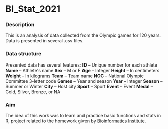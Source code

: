 # BI_Stat_2021
### Description 
This is an analysis of data collected from the Olympic games for 120 years. Data is presented in several .csv files.

### Data structure
Presented data has several features:
**ID** – Unique number for each athlete
**Name** – Athlete's name
**Sex** – M or F
**Age** – Integer
**Height** – In centimeters
**Weight** – In kilograms
**Team** – Team name
**NOC** – National Olympic Committee 3-letter code
**Games** – Year and season
**Year** – Integer
**Season** – Summer or Winter
**City** – Host city
**Sport** – Sport
**Event** – Event
**Medal** – Gold, Silver, Bronze, or NA

### Aim
The idea of this work was to learn and practice basic functions and stats in R, project related to the homework given by [Bioinformatics Institute](https://bioinf.me). 
